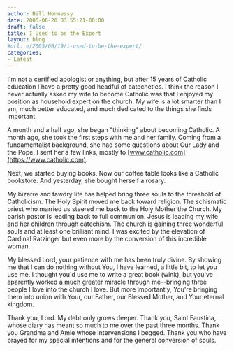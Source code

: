```yaml
---
author: Bill Hennessy
date: 2005-06-20 03:55:21+00:00
draft: false
title: I Used to be the Expert
layout: blog
#url: e/2005/06/19/i-used-to-be-the-expert/
categories:
- Latest
---
```


I'm not a certified apologist or anything, but after 15 years of Catholic education I have a pretty good headful of catechetics.   I think the reason I never actually asked my wife to become Catholic was that I enjoyed my position as household expert on the church.  My wife is a lot smarter than I am, much better educated, and much dedicated to the things she finds important.

A month and a half ago, she began "thinking" about becoming Catholic.  A month ago, she took the first steps with me and her family.  Coming from a fundamentalist background, she had some questions about Our Lady and the Pope.  I sent her a few links, mostly to [www.catholic.com](https://www.catholic.com).

Next, we started buying books.   Now our coffee table looks like a Catholic bookstore.  And yesterday, she bought herself a rosary.

My bizarre and tawdry life has helped bring three souls to the threshold of Catholicism.  The Holy Spirit moved me back toward religion.  The schismatic priest who married us steered me back to the Holy Mother the Church.  My parish pastor is leading back to full communion.  Jesus is leading my wife and her children through catechism.  The church is gaining three wonderful souls and at least one brilliant mind.  I was excited by the elevation of Cardinal Ratzinger but even more by the conversion of this incredible woman.

My blessed Lord, your patience with me has been truly divine.   By showing me that I can do nothing without You, I have learned, a little bit, to let you use me.  I thought you'd use me to write a great book (wink), but you've aparently worked a much greater miracle through me--bringing three people I love into the church I love.  But more importantly, You're bringing them into union with Your, our Father, our Blessed Mother, and Your eternal kingdom.

Thank you, Lord.  My debt only grows deeper.  Thank you, Saint Faustina, whose diary has meant so much to me over the past three months.  Thank you Grandma and Amie whose intervensions I begged.  Thank you who have prayed for my special intentions and for the general conversion of souls.

  
